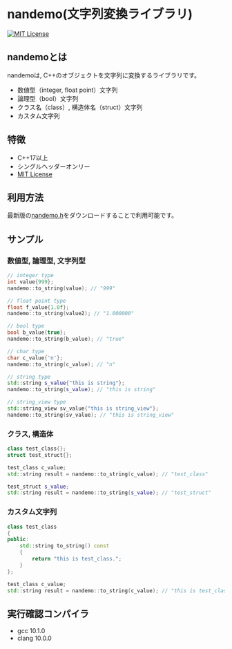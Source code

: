 # nandemo(文字列変換ライブラリ)

[![MIT License](http://img.shields.io/badge/license-MIT-blue.svg?style=flat)](LICENSE)

## nandemoとは
nandemoは, C++のオブジェクトを文字列に変換するライブラリです。
* 数値型（integer, float point）文字列
* 論理型（bool）文字列
* クラス名（class）, 構造体名（struct）文字列
* カスタム文字列

## 特徴
* C++17以上
* シングルヘッダーオンリー
* [MIT License](LICENSE)


## 利用方法
最新版の[nandemo.h](nandemo.h)をダウンロードすることで利用可能です。

## サンプル
### 数値型, 論理型, 文字列型
```cpp
// integer type
int value{999};
nandemo::to_string(value); // "999"

// float point type
float f_value{1.0f};
nandemo::to_string(value2); // "1.000000"

// bool type
bool b_value{true};
nandemo::to_string(b_value); // "true"

// char type
char c_value{'n'};
nandemo::to_string(c_value); // "n"

// string type
std::string s_value{"this is string"};
nandemo::to_string(s_value); // "this is string"

// string_view type
std::string_view sv_value{"this is string_view"};
nandemo::to_string(sv_value); // "this is string_view"

```

### クラス, 構造体
```cpp
class test_class{};
struct test_struct{};

test_class c_value;
std::string result = nandemo::to_string(c_value); // "test_class"

test_struct s_value;
std::string result = nandemo::to_string(s_value); // "test_struct"

```

### カスタム文字列
```cpp
class test_class
{
public:
    std::string to_string() const
    {
        return "this is test_class.";
    }
};

test_class c_value;
std::string result = nandemo::to_string(c_value); // "this is test_class."

```

## 実行確認コンパイラ
* gcc 10.1.0
* clang 10.0.0
